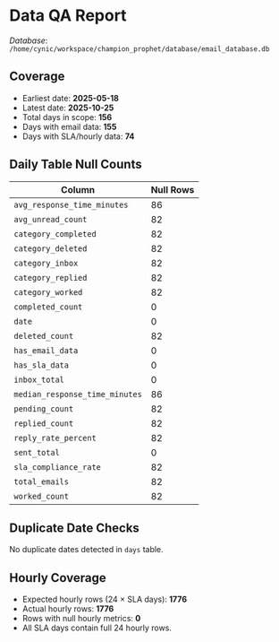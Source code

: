 # Data QA Report

_Database_: `/home/cynic/workspace/champion_prophet/database/email_database.db`

## Coverage

- Earliest date: **2025-05-18**
- Latest date: **2025-10-25**
- Total days in scope: **156**
- Days with email data: **155**
- Days with SLA/hourly data: **74**

## Daily Table Null Counts

| Column | Null Rows |
| --- | --- |
| `avg_response_time_minutes` | 86 |
| `avg_unread_count` | 82 |
| `category_completed` | 82 |
| `category_deleted` | 82 |
| `category_inbox` | 82 |
| `category_replied` | 82 |
| `category_worked` | 82 |
| `completed_count` | 0 |
| `date` | 0 |
| `deleted_count` | 82 |
| `has_email_data` | 0 |
| `has_sla_data` | 0 |
| `inbox_total` | 0 |
| `median_response_time_minutes` | 86 |
| `pending_count` | 82 |
| `replied_count` | 82 |
| `reply_rate_percent` | 82 |
| `sent_total` | 0 |
| `sla_compliance_rate` | 82 |
| `total_emails` | 82 |
| `worked_count` | 82 |

## Duplicate Date Checks

No duplicate dates detected in `days` table.

## Hourly Coverage

- Expected hourly rows (24 × SLA days): **1776**
- Actual hourly rows: **1776**
- Rows with null hourly metrics: **0**
- All SLA days contain full 24 hourly rows.